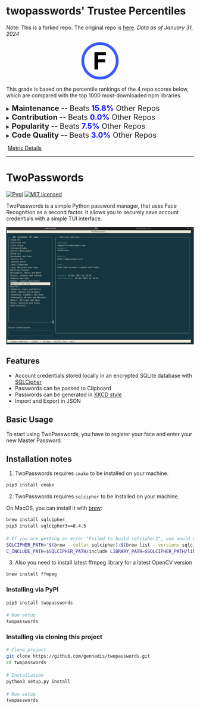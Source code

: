 # twopasswords' Trustee Percentiles

Note: This is a forked repo. The original repo is [here](https://github.com/gennadis/twopasswords).
*Data as of January 31, 2024*

<center><img src="./images/grade_f.svg" width="100px" height="100px"></center>

This grade is based on the percentile rankings of the 4 repo scores below, which are compared with the top 1000 most-downloaded npm libraries.

<details>
<summary><span style="font-size: 20px;"><strong>Maintenance -- </strong>Beats <strong><span style="color: blue;">15.8%</span></strong> Other Repos</summary>
<div>
<div align=center>
  <img src="./images/twopasswords/maintenance.png" width="500px" height="125px">
</div>
Activity and involvement by this project’s maintainer(s). Maintainers could increase these metrics by extending documentation and being more responsive to community participation (especially issues and PRs).<br><br>
</div>
<table>
  <tr>
    <td>
      <div>
        <strong>Issues Maintenance:</strong> Beats <strong>0.0%</strong>
        <p>How efficiently issues are addressed: issues closed and comments on issues.</p>
      </div>
      <div>
        <strong>Community Documentation:</strong> Beats <strong>38.9%</strong>
        <p>Support for the community to participate: issue and PR templates, code of conduct, governance, etc.</p>
      </div>
    </td>
    <td>
      <div>
        <strong>Code Maintenance:</strong> Beats <strong>0.0%</strong>
        <p>How efficiently code changes are addressed: commits and PRs closed, commit standards.</p>
      </div>
      <div>
        <strong>Maintainer History:</strong> Beats <strong>24.2%</strong>
        <p>Maintainer experience: maintainers' other projects</p>
      </div>
    </td>
  </tr>
</table>
</details>


<details>
<summary><span style="font-size: 20px;"><strong>Contribution -- </strong>Beats <strong><span style="color: blue;">0.0%</span></strong> Other Repos</summary>
<div>
<div align=center>
  <img src="./images/twopasswords/contribution.png" width="500px" height="125px">
</div>
Activity and involvement by this project’s contributors. Fostering and encouraging more contribution and participation would increase these metrics.<br><br>
</div> 
<table>
  <tr>
    <td>
      <div>
        <strong>Code Contribution:</strong> Beats <strong>0.0%</strong>
        <p>Activity which adds to the codebase: commits and PRs.</p>
      </div>
      <div>
        <strong>Contributor Participation:</strong> Beats <strong>0.0%</strong>
        <p>Activity in discussion and participation: number of contributors, comments made, quality of comments.</p>
      </div>
    </td>
    <td>
      <div>
        <strong>Contributor Growth:</strong> Beats <strong>0.0%</strong>
        <p>How the project is scaling in size: change in contributors, PRs.</p>
      </div>
    </td>
  </tr>
</table>
</details>


<details>
<summary><span style="font-size: 20px;"><strong>Popularity -- </strong>Beats <strong><span style="color: blue;">7.5%</span></strong> Other Repos</summary>
<div>
<div align=center>
  <img src="./images/twopasswords/popularity.png" width="500px" height="125px">
</div>
Activity and usage by this project’s consumers. Spreading this project to more users and maintaining it over time increases these metrics.<br><br>
</div>  
<table>
  <tr>
    <td>
      <div>
        <strong>Stars and Watches:</strong> Beats <strong>6.3%</strong>
        <p>How much consumers follow this project: stargazers, watchers.</p>
      </div>
      <div>
        <strong>Forks:</strong> Beats <strong>0.6%</strong>
        <p>How much developers fork this project.</p>
      </div>
    </td>
    <td>
      <div>
        <strong>Downstream Dependents:</strong> Beats <strong>22.7%</strong>
        <p>For projects producing packages and dependencies, how many downstream projects rely on them.</p>
      </div>
      <div>
        <strong>Project Maturity:</strong> Beats <strong>0.3%</strong>
        <p>Size and age of repo: lines of code, creation time, versions.</p>
      </div>
    </td>
  </tr>
</table>
</details>


<details>
<summary><span style="font-size: 20px;"><strong>Code Quality -- </strong>Beats <strong><span style="color: blue;">3.0%</span></strong> Other Repos</summary>
<div>
<div align=center>
  <img src="./images/twopasswords/code_quality.png" width="500px" height="125px">
</div>
Security and review of the project’s code. Contributors can increase these metrics by maintaining the dependencies and setting up automated testing and procedural reviews.<br><br>
</div>   
<table>
  <tr>
    <td>
      <div>
        <strong>Dependencies Health:</strong> Beats <strong>11.5%</strong>
        <p>Mitigation of dependency vulnerability risk: dependency versions, reported vulnerabilities.</p>
      </div>
      <div>
        <strong>Review Coverage:</strong> Beats <strong>0.2%</strong>
        <p>Scale of manual code reviews: contributors and reviewers per code portion, commit sizes.</p>
      </div>
    </td>
    <td>
      <div>
        <strong>Testing Quality:</strong> Beats <strong>0.0%</strong>
        <p>Scale of automated tests: workflow runs, check runs, code authors.</p>
      </div>
    </td>
  </tr>
</table>
</details>



​																				[Metric Details](https://github.com/Elijahzyp/twopasswords_TrustLabel/blob/branch_mcpc/MCPC%20Template%20Metric%20Details.md)



***



# TwoPasswords

[![Pypi](https://img.shields.io/pypi/v/pyvault.svg)](https://pypi.org/project/twopasswords)
[![MIT licensed](https://img.shields.io/badge/license-MIT-green.svg)](https://raw.githubusercontent.com/gennadis/twopasswords/main/LICENSE)

TwoPasswords is a simple Python password manager, that uses Face Recognition as a second factor.
It allows you to securely save account credentials with a simple TUI interface.

![Screenshot](Screenshot.png)


## Features
- Account credentials stored locally in an encrypted SQLite database with [SQLCipher](https://www.zetetic.net/sqlcipher/)
- Passwords can be passed to Clipboard
- Passwords can be generated in [XKCD style](https://xkcd.com/936/)
- Import and Export in JSON


## Basic Usage
To start using TwoPasswords, you have to register your face and enter your new Master Password.

## Installation notes
1. TwoPasswords requires `cmake` to be installed on your machine.
```bash
pip3 install cmake
```

2. TwoPasswords requires `sqlcipher` to be installed on your machine.

On MacOS, you can install it with [brew](https://brew.sh/):
```bash
brew install sqlcipher
pip3 install sqlcipher3==0.4.5

# If you are getting an error "Failed to build sqlcipher3", you would need to fix the build flags:
SQLCIPHER_PATH="$(brew --cellar sqlcipher)/$(brew list --versions sqlcipher | tr ' ' '\n' | tail -1)"
C_INCLUDE_PATH=$SQLCIPHER_PATH/include LIBRARY_PATH=$SQLCIPHER_PATH/lib pip3 install sqlcipher3==0.4.5
```

3. Also you need to install latest ffmpeg library for a latest OpenCV version
```bash
brew install ffmpeg
```


### Installing via PyPI

```bash
pip3 install twopasswords

# Run setup
twopasswords
```

### Installing via cloning this project

```bash
# Clone project
git clone https://github.com/gennadis/twopasswords.git 
cd twopasswords

# Installation
python3 setup.py install

# Run setup
twopasswords
```
